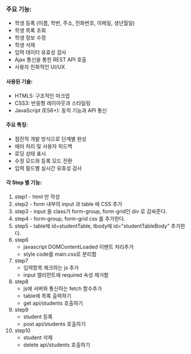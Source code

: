 ### 주요 기능:
* 학생 등록 (이름, 학번, 주소, 전화번호, 이메일, 생년월일)
* 학생 목록 조회
* 학생 정보 수정
* 학생 삭제
* 입력 데이터 유효성 검사
* Ajax 통신을 통한 REST API 호출
* 사용자 친화적인 UI/UX

#### 사용된 기술:
* HTML5: 구조적인 마크업
* CSS3: 반응형 레이아웃과 스타일링
* JavaScript (ES6+): 동적 기능과 API 통신

#### 주요 특징:
* 점진적 개발 방식으로 단계별 완성
* 에러 처리 및 사용자 피드백
* 로딩 상태 표시
* 수정 모드와 등록 모드 전환
* 입력 필드별 실시간 유효성 검사

#### 각 Step 별 기능:
1. step1 - html 만 작성
2. step2 - form 내부의 input 과 table 에 CSS 추가
3. step3 - input 을 class가 form-group, form-grid인 div 로 감싸준다.
4. step4 - form-group, form-grid css 를 추가한다.
5. step5 - table에 id=studentTable, tbody에 id="studentTableBody" 추가한다.
6. step6 
    - javascript DOMContentLoaded 이벤트 처리추가
    - style code를 main.css로 분리함
7. step7 
    - 입력항목 체크하는 js 추가
    - input 엘리먼트에 required 속성 제거함
8. step8
    - js에 서버와 통신하는 fetch 함수추가
    - table에 목록 출력하기
    - get api/students 호출하기
9. step9
    - student 등록
    - post api/students 호출하기    
10. step10
    - student 삭제
    - delete api/students 호출하기    

